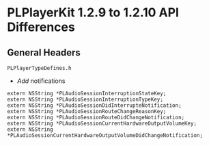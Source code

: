 # PLPlayerKit 1.2.9 to 1.2.10 API Differences

## General Headers

```
PLPlayerTypeDefines.h
```
- *Add* notifications
```
extern NSString *PLAudioSessionInterruptionStateKey;
extern NSString *PLAudioSessionInterruptionTypeKey;
extern NSString *PLAudioSessionDidInterrupteNotification;
extern NSString *PLAudioSessionRouteChangeReasonKey;
extern NSString *PLAudioSessionRouteDidChangeNotification;
extern NSString *PLAudioSessionCurrentHardwareOutputVolumeKey;
extern NSString *PLAudioSessionCurrentHardwareOutputVolumeDidChangeNotification;
```
